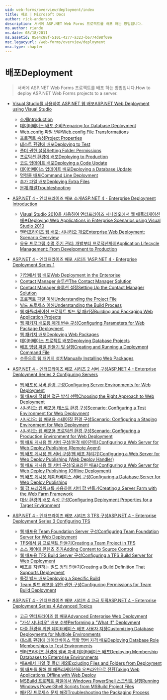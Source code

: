 ```yaml
---
uid: web-forms/overview/deployment/index
title: 배포 | Microsoft Docs
author: rick-anderson
description: 서버에 ASP.NET Web Forms 프로젝트를 배포 하는 방법입니다.
ms.author: riande
ms.date: 08/18/2011
ms.assetid: 05e4c88f-5101-4277-a323-b6774d98f69e
msc.legacyurl: /web-forms/overview/deployment
msc.type: chapter
---
```

<a name="deployment"></a><span data-ttu-id="4aca0-103">배포</span><span class="sxs-lookup"><span data-stu-id="4aca0-103">Deployment</span></span>
====================
> <span data-ttu-id="4aca0-104">서버에 ASP.NET Web Forms 프로젝트를 배포 하는 방법입니다.</span><span class="sxs-lookup"><span data-stu-id="4aca0-104">How to deploy ASP.NET Web Forms projects to a server.</span></span>


- [<span data-ttu-id="4aca0-105">Visual Studio를 사용하여 ASP.NET 웹 배포</span><span class="sxs-lookup"><span data-stu-id="4aca0-105">ASP.NET Web Deployment using Visual Studio</span></span>](visual-studio-web-deployment/index.md)

    - [<span data-ttu-id="4aca0-106">소개</span><span class="sxs-lookup"><span data-stu-id="4aca0-106">Introduction</span></span>](visual-studio-web-deployment/introduction.md)
    - [<span data-ttu-id="4aca0-107">데이터베이스 배포 준비</span><span class="sxs-lookup"><span data-stu-id="4aca0-107">Preparing for Database Deployment</span></span>](visual-studio-web-deployment/preparing-databases.md)
    - [<span data-ttu-id="4aca0-108">Web.config 파일 변환</span><span class="sxs-lookup"><span data-stu-id="4aca0-108">Web.config File Transformations</span></span>](visual-studio-web-deployment/web-config-transformations.md)
    - [<span data-ttu-id="4aca0-109">프로젝트 속성</span><span class="sxs-lookup"><span data-stu-id="4aca0-109">Project Properties</span></span>](visual-studio-web-deployment/project-properties.md)
    - [<span data-ttu-id="4aca0-110">테스트 환경에 배포</span><span class="sxs-lookup"><span data-stu-id="4aca0-110">Deploying to Test</span></span>](visual-studio-web-deployment/deploying-to-iis.md)
    - [<span data-ttu-id="4aca0-111">폴더 권한 설정</span><span class="sxs-lookup"><span data-stu-id="4aca0-111">Setting Folder Permissions</span></span>](visual-studio-web-deployment/setting-folder-permissions.md)
    - [<span data-ttu-id="4aca0-112">프로덕션 환경에 배포</span><span class="sxs-lookup"><span data-stu-id="4aca0-112">Deploying to Production</span></span>](visual-studio-web-deployment/deploying-to-production.md)
    - [<span data-ttu-id="4aca0-113">코드 업데이트 배포</span><span class="sxs-lookup"><span data-stu-id="4aca0-113">Deploying a Code Update</span></span>](visual-studio-web-deployment/deploying-a-code-update.md)
    - [<span data-ttu-id="4aca0-114">데이터베이스 업데이트 배포</span><span class="sxs-lookup"><span data-stu-id="4aca0-114">Deploying a Database Update</span></span>](visual-studio-web-deployment/deploying-a-database-update.md)
    - [<span data-ttu-id="4aca0-115">명령줄 배포</span><span class="sxs-lookup"><span data-stu-id="4aca0-115">Command Line Deployment</span></span>](visual-studio-web-deployment/command-line-deployment.md)
    - [<span data-ttu-id="4aca0-116">추가 파일 배포</span><span class="sxs-lookup"><span data-stu-id="4aca0-116">Deploying Extra Files</span></span>](visual-studio-web-deployment/deploying-extra-files.md)
    - [<span data-ttu-id="4aca0-117">문제 해결</span><span class="sxs-lookup"><span data-stu-id="4aca0-117">Troubleshooting</span></span>](visual-studio-web-deployment/troubleshooting.md)
- [<span data-ttu-id="4aca0-118">ASP.NET 4 - 엔터프라이즈 배포 소개</span><span class="sxs-lookup"><span data-stu-id="4aca0-118">ASP.NET 4 - Enterprise Deployment Introduction</span></span>](deploying-web-applications-in-enterprise-scenarios/index.md)

    - [<span data-ttu-id="4aca0-119">Visual Studio 2010을 사용하여 엔터프라이즈 시나리오에서 웹 애플리케이션 배포</span><span class="sxs-lookup"><span data-stu-id="4aca0-119">Deploying Web Applications in Enterprise Scenarios using Visual Studio 2010</span></span>](deploying-web-applications-in-enterprise-scenarios/deploying-web-applications-in-enterprise-scenarios.md)
    - [<span data-ttu-id="4aca0-120">엔터프라이즈 웹 배포: 시나리오 개요</span><span class="sxs-lookup"><span data-stu-id="4aca0-120">Enterprise Web Deployment: Scenario Overview</span></span>](deploying-web-applications-in-enterprise-scenarios/enterprise-web-deployment-scenario-overview.md)
    - [<span data-ttu-id="4aca0-121">응용 프로그램 수명 주기 관리: 개발부터 프로덕션까지</span><span class="sxs-lookup"><span data-stu-id="4aca0-121">Application Lifecycle Management: From Development to Production</span></span>](deploying-web-applications-in-enterprise-scenarios/application-lifecycle-management-from-development-to-production.md)
- [<span data-ttu-id="4aca0-122">ASP.NET 4 - 엔터프라이즈 배포 시리즈 1</span><span class="sxs-lookup"><span data-stu-id="4aca0-122">ASP.NET 4 - Enterprise Deployment Series 1</span></span>](web-deployment-in-the-enterprise/index.md)

    - [<span data-ttu-id="4aca0-123">기업에서 웹 배포</span><span class="sxs-lookup"><span data-stu-id="4aca0-123">Web Deployment in the Enterprise</span></span>](web-deployment-in-the-enterprise/web-deployment-in-the-enterprise.md)
    - [<span data-ttu-id="4aca0-124">Contact Manager 솔루션</span><span class="sxs-lookup"><span data-stu-id="4aca0-124">The Contact Manager Solution</span></span>](web-deployment-in-the-enterprise/the-contact-manager-solution.md)
    - [<span data-ttu-id="4aca0-125">Contact Manager 솔루션 설정</span><span class="sxs-lookup"><span data-stu-id="4aca0-125">Setting Up the Contact Manager Solution</span></span>](web-deployment-in-the-enterprise/setting-up-the-contact-manager-solution.md)
    - [<span data-ttu-id="4aca0-126">프로젝트 파일 이해</span><span class="sxs-lookup"><span data-stu-id="4aca0-126">Understanding the Project File</span></span>](web-deployment-in-the-enterprise/understanding-the-project-file.md)
    - [<span data-ttu-id="4aca0-127">빌드 프로세스 이해</span><span class="sxs-lookup"><span data-stu-id="4aca0-127">Understanding the Build Process</span></span>](web-deployment-in-the-enterprise/understanding-the-build-process.md)
    - [<span data-ttu-id="4aca0-128">웹 애플리케이션 프로젝트 빌드 및 패키징</span><span class="sxs-lookup"><span data-stu-id="4aca0-128">Building and Packaging Web Application Projects</span></span>](web-deployment-in-the-enterprise/building-and-packaging-web-application-projects.md)
    - [<span data-ttu-id="4aca0-129">웹 패키지 배포용 매개 변수 구성</span><span class="sxs-lookup"><span data-stu-id="4aca0-129">Configuring Parameters for Web Package Deployment</span></span>](web-deployment-in-the-enterprise/configuring-parameters-for-web-package-deployment.md)
    - [<span data-ttu-id="4aca0-130">웹 패키지 배포</span><span class="sxs-lookup"><span data-stu-id="4aca0-130">Deploying Web Packages</span></span>](web-deployment-in-the-enterprise/deploying-web-packages.md)
    - [<span data-ttu-id="4aca0-131">데이터베이스 프로젝트 배포</span><span class="sxs-lookup"><span data-stu-id="4aca0-131">Deploying Database Projects</span></span>](web-deployment-in-the-enterprise/deploying-database-projects.md)
    - [<span data-ttu-id="4aca0-132">배포 명령 파일 만들기 및 실행</span><span class="sxs-lookup"><span data-stu-id="4aca0-132">Creating and Running a Deployment Command File</span></span>](web-deployment-in-the-enterprise/creating-and-running-a-deployment-command-file.md)
    - [<span data-ttu-id="4aca0-133">수동으로 웹 패키지 설치</span><span class="sxs-lookup"><span data-stu-id="4aca0-133">Manually Installing Web Packages</span></span>](web-deployment-in-the-enterprise/manually-installing-web-packages.md)
- [<span data-ttu-id="4aca0-134">ASP.NET 4 - 엔터프라이즈 배포 시리즈 2 서버 구성</span><span class="sxs-lookup"><span data-stu-id="4aca0-134">ASP.NET 4 - Enterprise Deployment Series 2 Configuring Servers</span></span>](configuring-server-environments-for-web-deployment/index.md)

    - [<span data-ttu-id="4aca0-135">웹 배포용 서버 환경 구성</span><span class="sxs-lookup"><span data-stu-id="4aca0-135">Configuring Server Environments for Web Deployment</span></span>](configuring-server-environments-for-web-deployment/configuring-server-environments-for-web-deployment.md)
    - [<span data-ttu-id="4aca0-136">웹 배포에 적합한 접근 방식 선택</span><span class="sxs-lookup"><span data-stu-id="4aca0-136">Choosing the Right Approach to Web Deployment</span></span>](configuring-server-environments-for-web-deployment/choosing-the-right-approach-to-web-deployment.md)
    - [<span data-ttu-id="4aca0-137">시나리오: 웹 배포용 테스트 환경 구성</span><span class="sxs-lookup"><span data-stu-id="4aca0-137">Scenario: Configuring a Test Environment for Web Deployment</span></span>](configuring-server-environments-for-web-deployment/scenario-configuring-a-test-environment-for-web-deployment.md)
    - [<span data-ttu-id="4aca0-138">시나리오: 웹 배포용 스테이징 환경 구성</span><span class="sxs-lookup"><span data-stu-id="4aca0-138">Scenario: Configuring a Staging Environment for Web Deployment</span></span>](configuring-server-environments-for-web-deployment/scenario-configuring-a-staging-environment-for-web-deployment.md)
    - [<span data-ttu-id="4aca0-139">시나리오: 웹 배포용 프로덕션 환경 구성</span><span class="sxs-lookup"><span data-stu-id="4aca0-139">Scenario: Configuring a Production Environment for Web Deployment</span></span>](configuring-server-environments-for-web-deployment/scenario-configuring-a-production-environment-for-web-deployment.md)
    - [<span data-ttu-id="4aca0-140">웹 배포 게시용 웹 서버 구성(원격 에이전트)</span><span class="sxs-lookup"><span data-stu-id="4aca0-140">Configuring a Web Server for Web Deploy Publishing (Remote Agent)</span></span>](configuring-server-environments-for-web-deployment/configuring-a-web-server-for-web-deploy-publishing-remote-agent.md)
    - [<span data-ttu-id="4aca0-141">웹 배포 게시용 웹 서버 구성(웹 배포 처리기)</span><span class="sxs-lookup"><span data-stu-id="4aca0-141">Configuring a Web Server for Web Deploy Publishing (Web Deploy Handler)</span></span>](configuring-server-environments-for-web-deployment/configuring-a-web-server-for-web-deploy-publishing-web-deploy-handler.md)
    - [<span data-ttu-id="4aca0-142">웹 배포 게시용 웹 서버 구성(오프라인 배포)</span><span class="sxs-lookup"><span data-stu-id="4aca0-142">Configuring a Web Server for Web Deploy Publishing (Offline Deployment)</span></span>](configuring-server-environments-for-web-deployment/configuring-a-web-server-for-web-deploy-publishing-offline-deployment.md)
    - [<span data-ttu-id="4aca0-143">웹 배포 게시용 데이터베이스 서버 구성</span><span class="sxs-lookup"><span data-stu-id="4aca0-143">Configuring a Database Server for Web Deploy Publishing</span></span>](configuring-server-environments-for-web-deployment/configuring-a-database-server-for-web-deploy-publishing.md)
    - [<span data-ttu-id="4aca0-144">웹 팜 프레임워크를 사용하여 서버 팜 만들기</span><span class="sxs-lookup"><span data-stu-id="4aca0-144">Creating a Server Farm with the Web Farm Framework</span></span>](configuring-server-environments-for-web-deployment/creating-a-server-farm-with-the-web-farm-framework.md)
    - [<span data-ttu-id="4aca0-145">대상 환경의 배포 속성 구성</span><span class="sxs-lookup"><span data-stu-id="4aca0-145">Configuring Deployment Properties for a Target Environment</span></span>](configuring-server-environments-for-web-deployment/configuring-deployment-properties-for-a-target-environment.md)
- [<span data-ttu-id="4aca0-146">ASP.NET 4 - 엔터프라이즈 배포 시리즈 3 TFS 구성</span><span class="sxs-lookup"><span data-stu-id="4aca0-146">ASP.NET 4 - Enterprise Deployment Series 3 Configuring TFS</span></span>](configuring-team-foundation-server-for-web-deployment/index.md)

    - [<span data-ttu-id="4aca0-147">웹 배포용 Team Foundation Server 구성</span><span class="sxs-lookup"><span data-stu-id="4aca0-147">Configuring Team Foundation Server for Web Deployment</span></span>](configuring-team-foundation-server-for-web-deployment/configuring-team-foundation-server-for-web-deployment.md)
    - [<span data-ttu-id="4aca0-148">TFS에서 팀 프로젝트 만들기</span><span class="sxs-lookup"><span data-stu-id="4aca0-148">Creating a Team Project in TFS</span></span>](configuring-team-foundation-server-for-web-deployment/creating-a-team-project-in-tfs.md)
    - [<span data-ttu-id="4aca0-149">소스 제어에 콘텐츠 추가</span><span class="sxs-lookup"><span data-stu-id="4aca0-149">Adding Content to Source Control</span></span>](configuring-team-foundation-server-for-web-deployment/adding-content-to-source-control.md)
    - [<span data-ttu-id="4aca0-150">웹 배포용 TFS Build Server 구성</span><span class="sxs-lookup"><span data-stu-id="4aca0-150">Configuring a TFS Build Server for Web Deployment</span></span>](configuring-team-foundation-server-for-web-deployment/configuring-a-tfs-build-server-for-web-deployment.md)
    - [<span data-ttu-id="4aca0-151">배포를 지원하는 빌드 정의 만들기</span><span class="sxs-lookup"><span data-stu-id="4aca0-151">Creating a Build Definition That Supports Deployment</span></span>](configuring-team-foundation-server-for-web-deployment/creating-a-build-definition-that-supports-deployment.md)
    - [<span data-ttu-id="4aca0-152">특정 빌드 배포</span><span class="sxs-lookup"><span data-stu-id="4aca0-152">Deploying a Specific Build</span></span>](configuring-team-foundation-server-for-web-deployment/deploying-a-specific-build.md)
    - [<span data-ttu-id="4aca0-153">Team 빌드 배포를 위한 권한 구성</span><span class="sxs-lookup"><span data-stu-id="4aca0-153">Configuring Permissions for Team Build Deployment</span></span>](configuring-team-foundation-server-for-web-deployment/configuring-permissions-for-team-build-deployment.md)
- [<span data-ttu-id="4aca0-154">ASP.NET 4 - 엔터프라이즈 배포 시리즈 4 고급 토픽</span><span class="sxs-lookup"><span data-stu-id="4aca0-154">ASP.NET 4 - Enterprise Deployment Series 4 Advanced Topics</span></span>](advanced-enterprise-web-deployment/index.md)

    - [<span data-ttu-id="4aca0-155">고급 엔터프라이즈 웹 배포</span><span class="sxs-lookup"><span data-stu-id="4aca0-155">Advanced Enterprise Web Deployment</span></span>](advanced-enterprise-web-deployment/advanced-enterprise-web-deployment.md)
    - [<span data-ttu-id="4aca0-156">"가상 시나리오" 배포 수행</span><span class="sxs-lookup"><span data-stu-id="4aca0-156">Performing a "What If" Deployment</span></span>](advanced-enterprise-web-deployment/performing-a-what-if-deployment.md)
    - [<span data-ttu-id="4aca0-157">다중 환경을 위한 데이터베이스 배포 사용자 지정</span><span class="sxs-lookup"><span data-stu-id="4aca0-157">Customizing Database Deployments for Multiple Environments</span></span>](advanced-enterprise-web-deployment/customizing-database-deployments-for-multiple-environments.md)
    - [<span data-ttu-id="4aca0-158">테스트 환경에 데이터베이스 역할 멤버 자격 배포</span><span class="sxs-lookup"><span data-stu-id="4aca0-158">Deploying Database Role Memberships to Test Environments</span></span>](advanced-enterprise-web-deployment/deploying-database-role-memberships-to-test-environments.md)
    - [<span data-ttu-id="4aca0-159">엔터프라이즈 환경에 멤버 자격 데이터베이스 배포</span><span class="sxs-lookup"><span data-stu-id="4aca0-159">Deploying Membership Databases to Enterprise Environments</span></span>](advanced-enterprise-web-deployment/deploying-membership-databases-to-enterprise-environments.md)
    - [<span data-ttu-id="4aca0-160">배포에서 파일 및 폴더 제외</span><span class="sxs-lookup"><span data-stu-id="4aca0-160">Excluding Files and Folders from Deployment</span></span>](advanced-enterprise-web-deployment/excluding-files-and-folders-from-deployment.md)
    - [<span data-ttu-id="4aca0-161">웹 배포를 통해 웹 애플리케이션을 오프라인으로 전환</span><span class="sxs-lookup"><span data-stu-id="4aca0-161">Taking Web Applications Offline with Web Deploy</span></span>](advanced-enterprise-web-deployment/taking-web-applications-offline-with-web-deploy.md)
    - [<span data-ttu-id="4aca0-162">MSBuild 프로젝트 파일에서 Windows PowerShell 스크립트 실행</span><span class="sxs-lookup"><span data-stu-id="4aca0-162">Running Windows PowerShell Scripts from MSBuild Project Files</span></span>](advanced-enterprise-web-deployment/running-windows-powershell-scripts-from-msbuild-project-files.md)
    - [<span data-ttu-id="4aca0-163">패키징 프로세스 문제 해결</span><span class="sxs-lookup"><span data-stu-id="4aca0-163">Troubleshooting the Packaging Process</span></span>](advanced-enterprise-web-deployment/troubleshooting-the-packaging-process.md)
